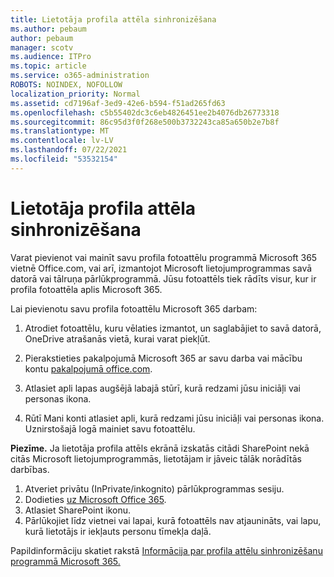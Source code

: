 ```yaml
---
title: Lietotāja profila attēla sinhronizēšana
ms.author: pebaum
author: pebaum
manager: scotv
ms.audience: ITPro
ms.topic: article
ms.service: o365-administration
ROBOTS: NOINDEX, NOFOLLOW
localization_priority: Normal
ms.assetid: cd7196af-3ed9-42e6-b594-f51ad265fd63
ms.openlocfilehash: c5b55402dc3c6eb4826451ee2b4076db26773318
ms.sourcegitcommit: 86c95d3f0f268e500b3732243ca85a650b2e7b8f
ms.translationtype: MT
ms.contentlocale: lv-LV
ms.lasthandoff: 07/22/2021
ms.locfileid: "53532154"
---
```

# <a name="sync-a-users-profile-picture"></a>Lietotāja profila attēla sinhronizēšana

Varat pievienot vai mainīt savu profila fotoattēlu programmā Microsoft 365 vietnē Office.com, vai arī, izmantojot Microsoft lietojumprogrammas savā datorā vai tālruņa pārlūkprogrammā. Jūsu fotoattēls tiek rādīts visur, kur ir profila fotoattēla aplis Microsoft 365.

Lai pievienotu savu profila fotoattēlu Microsoft 365 darbam:

1. Atrodiet fotoattēlu, kuru vēlaties izmantot, un saglabājiet to savā datorā, OneDrive atrašanās vietā, kurai varat piekļūt.

2. Pierakstieties pakalpojumā Microsoft 365 ar savu darba vai mācību kontu [pakalpojumā office.com](https://www.office.com).

3. Atlasiet apli lapas augšējā labajā stūrī, kurā redzami jūsu iniciāļi vai personas ikona.

4. Rūtī Mani konti atlasiet apli, kurā redzami jūsu iniciāļi vai personas ikona. Uznirstošajā logā mainiet savu fotoattēlu.

**Piezīme.** Ja lietotāja profila attēls ekrānā izskatās citādi SharePoint nekā citās Microsoft lietojumprogrammās, lietotājam ir jāveic tālāk norādītās darbības.

1. Atveriet privātu (InPrivate/inkognito) pārlūkprogrammas sesiju.
1. Dodieties [uz Microsoft Office 365](https://www.office.com).
1. Atlasiet SharePoint ikonu.
1. Pārlūkojiet līdz vietnei vai lapai, kurā fotoattēls nav atjaunināts, vai lapu, kurā lietotājs ir iekļauts personu tīmekļa daļā.

Papildinformāciju skatiet rakstā [Informācija par profila attēlu sinhronizēšanu programmā Microsoft 365.](https://support.office.com/article/information-about-profile-picture-synchronization-in-office-365-20594d76-d054-4af4-a660-401133e3d48a)


